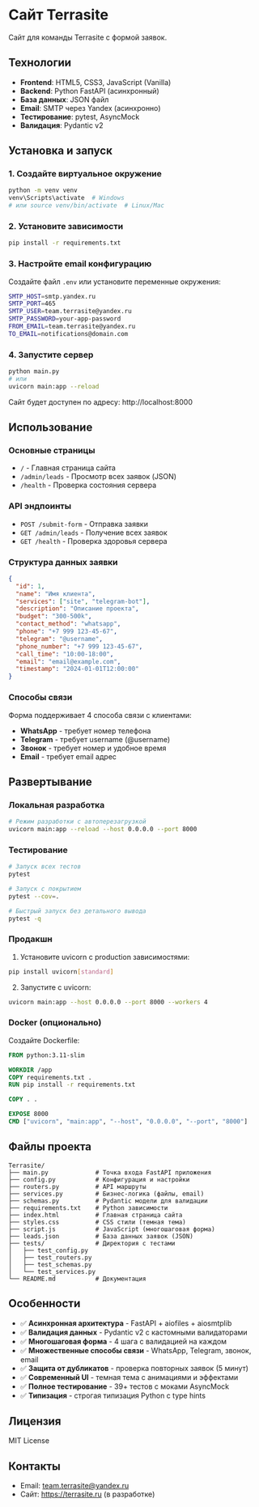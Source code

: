 # Сайт Terrasite

Сайт для команды Terrasite с формой заявок.

## Технологии

- **Frontend**: HTML5, CSS3, JavaScript (Vanilla)
- **Backend**: Python FastAPI (асинхронный)
- **База данных**: JSON файл
- **Email**: SMTP через Yandex (асинхронно)
- **Тестирование**: pytest, AsyncMock
- **Валидация**: Pydantic v2

## Установка и запуск

### 1. Создайте виртуальное окружение

```bash
python -m venv venv
venv\Scripts\activate  # Windows
# или source venv/bin/activate  # Linux/Mac
```

### 2. Установите зависимости

```bash
pip install -r requirements.txt
```

### 3. Настройте email конфигурацию

Создайте файл `.env` или установите переменные окружения:

```bash
SMTP_HOST=smtp.yandex.ru
SMTP_PORT=465
SMTP_USER=team.terrasite@yandex.ru
SMTP_PASSWORD=your-app-password
FROM_EMAIL=team.terrasite@yandex.ru
TO_EMAIL=notifications@domain.com
```

### 4. Запустите сервер

```bash
python main.py
# или
uvicorn main:app --reload
```

Сайт будет доступен по адресу: http://localhost:8000

## Использование

### Основные страницы

- `/` - Главная страница сайта
- `/admin/leads` - Просмотр всех заявок (JSON)
- `/health` - Проверка состояния сервера

### API эндпоинты

- `POST /submit-form` - Отправка заявки
- `GET /admin/leads` - Получение всех заявок
- `GET /health` - Проверка здоровья сервера

### Структура данных заявки

```json
{
  "id": 1,
  "name": "Имя клиента",
  "services": ["site", "telegram-bot"],
  "description": "Описание проекта",
  "budget": "300-500k",
  "contact_method": "whatsapp",
  "phone": "+7 999 123-45-67",
  "telegram": "@username",
  "phone_number": "+7 999 123-45-67",
  "call_time": "10:00-18:00",
  "email": "email@example.com",
  "timestamp": "2024-01-01T12:00:00"
}
```

### Способы связи

Форма поддерживает 4 способа связи с клиентами:
- **WhatsApp** - требует номер телефона
- **Telegram** - требует username (@username)
- **Звонок** - требует номер и удобное время
- **Email** - требует email адрес

## Развертывание

### Локальная разработка

```bash
# Режим разработки с автоперезагрузкой
uvicorn main:app --reload --host 0.0.0.0 --port 8000
```

### Тестирование

```bash
# Запуск всех тестов
pytest

# Запуск с покрытием
pytest --cov=.

# Быстрый запуск без детального вывода
pytest -q
```

### Продакшн

1. Установите uvicorn с production зависимостями:
```bash
pip install uvicorn[standard]
```

2. Запустите с uvicorn:
```bash
uvicorn main:app --host 0.0.0.0 --port 8000 --workers 4
```

### Docker (опционально)

Создайте Dockerfile:

```dockerfile
FROM python:3.11-slim

WORKDIR /app
COPY requirements.txt .
RUN pip install -r requirements.txt

COPY . .

EXPOSE 8000
CMD ["uvicorn", "main:app", "--host", "0.0.0.0", "--port", "8000"]
```

## Файлы проекта

```
Terrasite/
├── main.py             # Точка входа FastAPI приложения
├── config.py           # Конфигурация и настройки
├── routers.py          # API маршруты
├── services.py         # Бизнес-логика (файлы, email)
├── schemas.py          # Pydantic модели для валидации
├── requirements.txt    # Python зависимости
├── index.html          # Главная страница сайта
├── styles.css          # CSS стили (темная тема)
├── script.js           # JavaScript (многошаговая форма)
├── leads.json          # База данных заявок (JSON)
├── tests/              # Директория с тестами
│   ├── test_config.py
│   ├── test_routers.py
│   ├── test_schemas.py
│   └── test_services.py
└── README.md           # Документация
```

## Особенности

- ✅ **Асинхронная архитектура** - FastAPI + aiofiles + aiosmtplib
- ✅ **Валидация данных** - Pydantic v2 с кастомными валидаторами
- ✅ **Многошаговая форма** - 4 шага с валидацией на каждом
- ✅ **Множественные способы связи** - WhatsApp, Telegram, звонок, email
- ✅ **Защита от дубликатов** - проверка повторных заявок (5 минут)
- ✅ **Современный UI** - темная тема с анимациями и эффектами
- ✅ **Полное тестирование** - 39+ тестов с моками AsyncMock
- ✅ **Типизация** - строгая типизация Python с type hints

## Лицензия

MIT License

## Контакты

- Email: team.terrasite@yandex.ru
- Сайт: https://terrasite.ru (в разработке)
